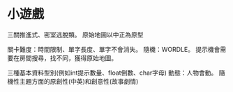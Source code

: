 # 小遊戲
三關推進式、密室逃脫類。
原始地圖以中正為原型

關卡難度：時間限制、單字長度、單字不會消失。
隨機：WORDLE。
提示機會需要在房間搜尋，找不同，獲得原始地圖。

三種基本資料型別(例如int提示數量、float倒數、char字母)
動態：人物會動。
隨機性主題方面的原創性(中英)和創意性(故事劇情)
